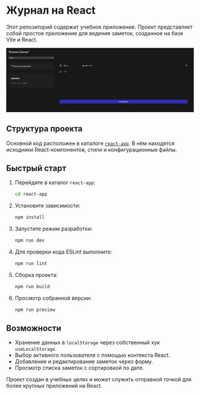 # Журнал на React

Этот репозиторий содержит учебное приложение. Проект представляет собой простое приложение для ведения заметок, созданное на базе Vite и React.

![1750512940918](image/README/1750512940918.png)

## Структура проекта

Основной код расположен в каталоге [`react-app`](react-app). В нём находятся исходники React-компонентов, стили и конфигурационные файлы.

## Быстрый старт

1. Перейдите в каталог `react-app`:
   ```bash
   cd react-app
   ```
2. Установите зависимости:
   ```bash
   npm install
   ```
3. Запустите режим разработки:
   ```bash
   npm run dev
   ```
4. Для проверки кода ESLint выполните:
   ```bash
   npm run lint
   ```
5. Сборка проекта:
   ```bash
   npm run build
   ```
6. Просмотр собранной версии:
   ```bash
   npm run preview
   ```

## Возможности

- Хранение данных в `localStorage` через собственный хук `useLocalStorage`.
- Выбор активного пользователя с помощью контекста React.
- Добавление и редактирование заметок через форму.
- Просмотр списка заметок с сортировкой по дате.

Проект создан в учебных целях и может служить отправной точкой для более крупных приложений на React.
